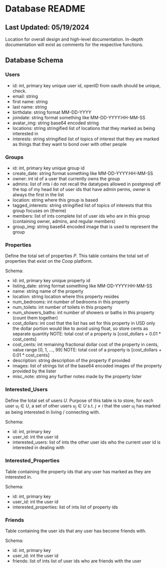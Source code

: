 # Database README
## Last Updated: 05/19/2024

Location for overall design and high-level documentation.
In-depth documentation will exist as comments for the respective functions.

## Database Schema

### Users
- id: int, primary key
    unique user id, openID from oauth should be unique, check.
- email: string
- first name: string
- last name: string
- birthdate: string
    format MM-DD-YYYY
- joindate: string
    format something like MM-DD-YYYY:HH-MM-SS 
- avatar_img: string
    base64 encoded string
- locations: string
    stringified list of locations that they marked as being interested in
- interests: string
    stringified list of topics of interest that they are marked as things that they
    want to bond over with other people
 
### Groups
- id: int, primary key
    unique group id
- create_date: string
    format something like MM-DD-YYYY:HH-MM-SS 
- owner: int
    id of a user that currently owns the group
- admins: list of ints
    i do not recall the datatypes allowed in postgresql off the top of my head
    list of user ids that have admin perms, owner is always the first in the list
- location: string
    where this group is based
- tagged_interests: string
    stringified list of topics of interests that this group focuses on (theme)
- members: list of ints
    complete list of user ids who are in this group (containing owner, admins, and regular members)
- group_img: string
    base64 encoded image that is used to represent the group

### Properties
Define the total set of properties $P$. 
This table contains the total set of properties that exist on the Coop platform.

Schema: 
- id: int, primary key
    unique property id
- listing_date: string
    format something like MM-DD-YYYY:HH-MM-SS 
- name: string
    name of the property
- location: string
    location where this property resides
- num_bedrooms: int
    number of bedrooms in this property
- num_toilets: int
    number of toilets in this property
- num_showers_baths: int
    number of showers or baths in this property (count them together)
- cost_dollars: int
    cost that the list has set for this property in USD
    only the dollar portion
    would like to avoid using float, so store cents as separate quantity
    NOTE: total cost of a property is [cost_dollars + 0.01 * cost_cents]
- cost_cents: int
    remaining fractional dollar cost of the property in cents, value range [0, 1, ..., 99]
    NOTE: total cost of a property is [cost_dollars + 0.01 * cost_cents]
- description: string
    description of the property if provided 
- images: list of strings
    list of the base64 encoded images of the property provided by the lister
- misc_note: string
    any further notes made by the property lister

### Interested_Users
Define the total set of users $U$. 
Purpose of this table is to store, for each user $u_i \in U$, a set of other users $u_j \in U$ s.t. $j \ne i$ that the user $u_i$ has marked as being interested in living / connecting with.

Schema:
- id: int, primary key
- user_id: int
    the user id
- interested_users: list of ints
    the other user ids who the current user id is interested in dealing with

### Interested_Properties
Table containing the property ids that any user has marked as they are interested in.

Schema:
- id: int, primary key
- user_id: int
    the user id
- interested_properties: list of ints
    list of property ids

### Friends
Table containing the user ids that any user has become friends with.

Schema:
- id: int, primary key
- user_id: int
    the user id
- friends: list of ints
    list of user ids who are friends with the user
